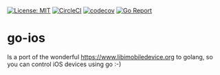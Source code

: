 [![License: MIT](https://img.shields.io/badge/License-MIT-yellow.svg)](https://opensource.org/licenses/MIT)
[![CircleCI](https://circleci.com/gh/danielpaulus/go-ios.svg?style=svg)](https://circleci.com/gh/danielpaulus/go-ios)
[![codecov](https://codecov.io/gh/danielpaulus/go-ios/branch/master/graph/badge.svg)](https://codecov.io/gh/danielpaulus/go-ios)
[![Go Report](https://goreportcard.com/badge/github.com/danielpaulus/go-ios)](https://goreportcard.com/report/github.com/danielpaulus/go-ios)
# go-ios
Is a port of the wonderful https://www.libimobiledevice.org to golang, so you can control iOS devices using go :-)
